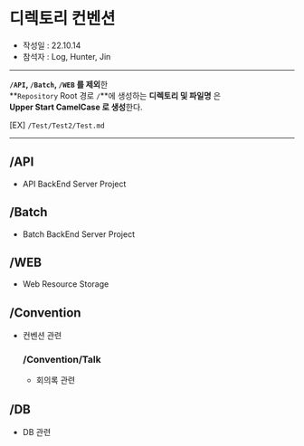 # 디렉토리 컨벤션

- 작성일 : 22.10.14
- 참석자 : Log, Hunter, Jin

---

**`/API`, `/Batch`, `/WEB` 를 제외**한 <br> 
**`Repository` Root 경로 `/`**에 생성하는 **디렉토리 및 파일명** 은 <br>
**Upper Start CamelCase 로 생성**한다.

[EX] `/Test/Test2/Test.md`


---

## /API
- API BackEnd Server Project

## /Batch
- Batch BackEnd Server Project

## /WEB
- Web Resource Storage

## /Convention
  - 컨벤션 관련

    ### /Convention/Talk
    - 회의록 관련

## /DB
- DB 관련
